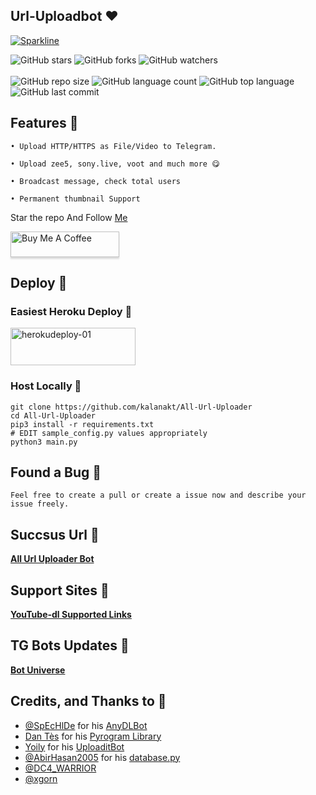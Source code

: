 ## Url-Uploadbot ❤️

[![Sparkline](https://stars.medv.io/kalanakt/All-Url-Uploader.svg)](https://stars.medv.io/kalanakt/All-Url-Uploader)


![GitHub stars](https://img.shields.io/github/stars/kalanakt/All-Url-Uploader?style=social)
![GitHub forks](https://img.shields.io/github/forks/kalanakt/All-Url-Uploader?style=social)
![GitHub watchers](https://img.shields.io/github/watchers/kalanakt/All-Url-Uploader?style=social)<br><br>
![GitHub repo size](https://img.shields.io/github/repo-size/kalanakt/All-Url-Uploader?style=plastic)
![GitHub language count](https://img.shields.io/github/languages/count/kalanakt/All-Url-Uploader?style=plastic)
![GitHub top language](https://img.shields.io/github/languages/top/kalanakt/All-Url-Uploader?style=plastic)
![GitHub last commit](https://img.shields.io/github/last-commit/kalanakt/All-Url-Uploader?color=red&style=plastic) <br>

## Features 🦠

```
• Upload HTTP/HTTPS as File/Video to Telegram.

• Upload zee5, sony.live, voot and much more 😋

• Broadcast message, check total users

• Permanent thumbnail Support
```
Star the repo And Follow [Me](https://github.com/kalanakt)

<a href="https://www.buymeacoffee.com/kalanakt" target="_blank"><img src="https://www.buymeacoffee.com/assets/img/custom_images/orange_img.png" alt="Buy Me A Coffee" style="height: 41px !important;width: 174px !important;box-shadow: 0px 3px 2px 0px rgba(190, 190, 190, 0.5) !important;-webkit-box-shadow: 0px 3px 2px 0px rgba(190, 190, 190, 0.5) !important;" ></a>

## Deploy 🚀

### Easiest Heroku Deploy 🤭

<p align="">
    <a href="https://heroku.com/deploy?template=https://github.com/Naruto5858/Url-Uploadbot"> <!--- replace your forked link -->
    <img src="https://www.herokucdn.com/deploy/button.svg" alt="herokudeploy-01" border="0" height="60" width="200"></a>
</p>

### Host Locally 🤕

```shell
git clone https://github.com/kalanakt/All-Url-Uploader
cd All-Url-Uploader
pip3 install -r requirements.txt
# EDIT sample_config.py values appropriately
python3 main.py
```
## Found a Bug 🐛

```Feel free to create a pull or create a issue now and describe your issue freely.```

## Succsus Url 🤖
   **[All Url Uploader Bot](https://t.me/All_Url_Uploader_Bot)**


## Support Sites 🐙
   **[YouTube-dl Supported Links](https://ytdl-org.github.io/youtube-dl/supportedsites.html)**

## TG Bots Updates 🦄
   **[Bot Universe](https://t.me/TMWAD)**

## Credits, and Thanks to 👀

- [@SpEcHlDe](https://t.me/ThankTelegram) for his [AnyDLBot](https://telegram.dog/AnyDLBot)
- [Dan Tès](https://t.me/haskell) for his [Pyrogram Library](https://github.com/pyrogram/pyrogram)
- [Yoily](https://t.me/YoilyL) for his [UploaditBot](https://telegram.dog/UploaditBot)
- [@AbirHasan2005](https://t.me/AbirHasan2005) for his [database.py](https://github.com/AbirHasan2005/VideoCompress/blob/main/bot/database/database.py)
- [@DC4_WARRIOR](https://t.me/Space_X_bots)
- [@xgorn](https://t.me/xgorn)
